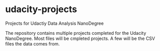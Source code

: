 # udacity-projects
Projects for Udactiy Data Analysis NanoDegree

The repository contains multiple projects completed for the Udacity NanoDegree. Most files will be cmpleted projects. A few will be the CSV files the data comes from.
